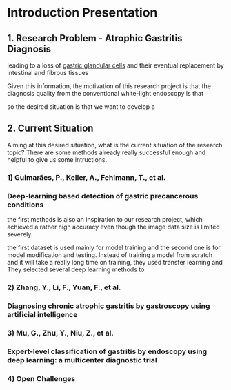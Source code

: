 # Introduction Presentation

## 1. Research Problem - Atrophic Gastritis Diagnosis

leading to a loss of [gastric glandular cells](https://en.wikipedia.org/wiki/Gastric_gland) and their eventual replacement by intestinal and fibrous tissues

Given this information, the motivation of this research project is that the diagnosis quality from the conventional white-light endoscopy is that

so the desired situation is that we want to develop a 

## 2. Current Situation

Aiming at this desired situation, what is the current situation of the research topic? There are some methods already really successful enough and helpful to give us some intructions. 

### 1\) Guimarães, P., Keller, A., Fehlmann, T., et al.​ 

###  Deep-learning based detection of gastric precancerous conditions

the first methods is also an inspiration to our research project, which achieved a rather high accuracy even though the image data size is limited severely. 

the first dataset is used mainly for model training and the second one is for model modification and testing. Instead of training a model from scratch and it will take a really long time on training, they used transfer learning and  They selected several deep learning methods to 

### 2\) Zhang, Y., Li, F., Yuan, F., et al.​  

### Diagnosing chronic atrophic gastritis by gastroscopy using artificial intelligence​



### 3\) Mu, G., Zhu, Y., Niu, Z., et al.​ 

### Expert-level classification of gastritis by endoscopy using deep learning: a multicenter diagnostic trial​



### 4\) Open Challenges



